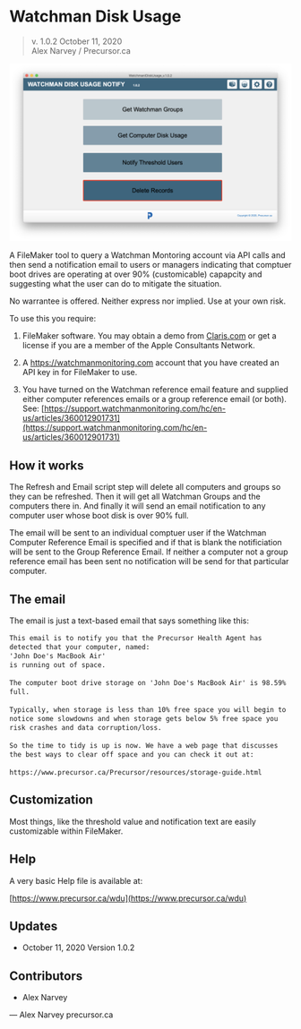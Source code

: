 # Watchman Disk Usage

> v. 1.0.2 
> October 11, 2020  
> Alex Narvey / Precursor.ca  

![Watchman Disk Usage Home](WDUhome.png)

A FileMaker tool to query a Watchman Montoring account via API calls and then send a notification email to users or managers indicating that comptuer boot drives are operating at over 90% (customicable) capapcity and suggesting what the user can do to mitigate the situation.

No warrantee is offered. Neither express nor implied. Use at your own risk.

To use this you require:

1) FileMaker software. You may obtain a demo from [Claris.com](https://claris.com) or get a license if you are a member of the Apple Consultants Network.

2) A https://watchmanmonitoring.com account that you have created an API key in for FileMaker to use.

3) You have turned on the Watchman reference email feature and supplied either computer references emails or a group reference email (or both).
See: [https://support.watchmanmonitoring.com/hc/en-us/articles/360012901731](https://support.watchmanmonitoring.com/hc/en-us/articles/360012901731)

## How it works

The Refresh and Email script step will delete all computers and groups so they can be refreshed. Then it will get all Watchman Groups and the computers there in. And finally it will send an email notification to any computer user whose boot disk is over 90% full.

The email will be sent to an individual comptuer user if the Watchman Computer Reference Email is specified and if that is blank the notificiation will be sent to the Group Reference Email.
If neither a computer not a group reference email has been sent no notification will be send for that particular computer.

## The email

The email is just a text-based email that says something like this:

```
This email is to notify you that the Precursor Health Agent has detected that your computer, named:
'John Doe's MacBook Air'
is running out of space.

The computer boot drive storage on 'John Doe's MacBook Air' is 98.59% full.

Typically, when storage is less than 10% free space you will begin to notice some slowdowns and when storage gets below 5% free space you risk crashes and data corruption/loss.

So the time to tidy is up is now. We have a web page that discusses the best ways to clear off space and you can check it out at: 

https://www.precursor.ca/Precursor/resources/storage-guide.html
```

## Customization

Most things, like the threshold value and notification text are easily customizable within FileMaker.

## Help

A very basic Help file is available at:

[https://www.precursor.ca/wdu](https://www.precursor.ca/wdu)


### 

## Updates

* October 11, 2020 Version 1.0.2


## Contributors
* Alex Narvey

—
Alex Narvey
precursor.ca
